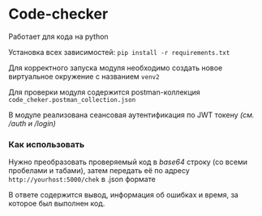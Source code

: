 # Code-checker

Работает для кода на python

Установка всех зависимостей:
`pip install -r requirements.txt`

Для корректного запуска модуля необходимо создать новое виртуальное окружение
с названием `venv2` 

Для проверки модуля содержится postman-коллекция `code_cheker.postman_collection.json`

В модуле реализована сеансовая аутентификация по JWT токену _(см. /auth и /login)_

### Как использовать

Нужно преобразовать проверяемый код в _base64_ строку (со всеми пробелами и табами),
затем передать её по адресу `http://yourhost:5000/chek` в .json формате

В ответе содержится вывод, информация об ошибках и время, 
за которое был выполнен код.


